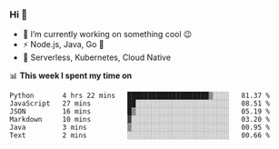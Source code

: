 ### Hi 👋

<!--
**nodejh/nodejh** is a ✨ _special_ ✨ repository because its `README.md` (this file) appears on your GitHub profile.

Here are some ideas to get you started:

- 🔭 I’m currently working on ...
- 🌱 I’m currently learning ...
- 👯 I’m looking to collaborate on ...
- 🤔 I’m looking for help with ...
- 💬 Ask me about ...
- 📫 How to reach me: ...
- 😄 Pronouns: ...
- ⚡ Fun fact: ...
-->

- 🔭 I’m currently working on something cool :wink:
- ⚡ Node.js, Java, Go :thought_balloon:
- 🤖 Serverless, Kubernetes, Cloud Native

📊 **This week I spent my time on**

<!--START_SECTION:waka-->

```text
Python       4 hrs 22 mins   ████████████████████▒░░░░   81.37 %
JavaScript   27 mins         ██░░░░░░░░░░░░░░░░░░░░░░░   08.51 %
JSON         16 mins         █▒░░░░░░░░░░░░░░░░░░░░░░░   05.19 %
Markdown     10 mins         ▓░░░░░░░░░░░░░░░░░░░░░░░░   03.20 %
Java         3 mins          ▒░░░░░░░░░░░░░░░░░░░░░░░░   00.95 %
Text         2 mins          ░░░░░░░░░░░░░░░░░░░░░░░░░   00.66 %
```

<!--END_SECTION:waka-->


<!--
:traffic_light: **Visitors**

![visitors](https://visitor-badge.glitch.me/badge?page_id=nodejh.nodejh)
-->
